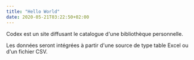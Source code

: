 ```yaml
---
title: "Hello World"
date: 2020-05-21T03:22:50+02:00
---
```


Codex est un site diffusant le catalogue d'une bibliothèque personnelle.

Les données seront intégrées à partir d'une source de type table Excel ou d'un fichier CSV.

